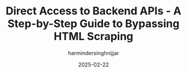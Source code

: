 ---
comments: true  
date: 2025-02-22  
updated: 2025-02-22  
title: Direct Access to Backend APIs - A Step-by-Step Guide to Bypassing HTML Scraping  
description: Learn how to discover and utilize hidden backend APIs used by modern websites, bypassing traditional HTML scraping for faster, more structured data retrieval.  
categories:  
  - Web Automation  
tags:  
  - Web Scraping  
  - APIs  
  - GraphQL  
  - Dev Tools  
  - Anti-Bot  
author: harmindersinghnijjar  
---